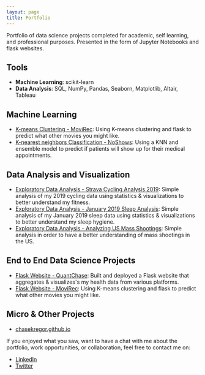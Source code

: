 ```yaml
---
layout: page
title: Portfolio
---
```


Portfolio of data science projects completed for academic, self learning, and professional purposes. Presented in the form of Jupyter Notebooks and flask websites.

## Tools
  - **Machine Learning**: scikit-learn
  - **Data Analysis**: SQL, NumPy, Pandas, Seaborn, Matplotlib, Altair, Tableau
  

## Machine Learning
- [K-means Clustering - MoviRec](https://movirec.herokuapp.com/): Using K-means clustering and flask to predict what other movies you might like.
- [K-nearest neighbors Classification - NoShows](https://github.com/chasekregor/NoShows/blob/master/Final%20Notebook/KregorFinalNoShows.ipynb): Using a KNN and ensemble model to predict if patients will show up for their medical appointments.

    
## Data Analysis and Visualization
- [Exploratory Data Analysis - Strava Cycling Analysis 2019](https://github.com/chasekregor/StravaCyclingAnalysis2019): Simple analysis of my 2019 cycling data using statistics & visualizations to better understand my fitness. 
- [Exploratory Data Analysis - January 2019 Sleep Analysis](http://chasekregor.com/january-2019-sleep-analysis): Simple analysis of my January 2019 sleep data using statistics & visualizations to better understand my sleep hygiene.
- [Exploratory Data Analysis - Analyzing US Mass Shootings](https://github.com/chasekregor/AnalyzingUSMassShootings/blob/master/usmassshootings.ipynb): Simple analysis in order to have a better understanding of mass shootings in the US.


## End to End Data Science Projects
- [Flask Website - QuantChase](https://quantified-chase.herokuapp.com/week): Built and deployed a Flask website that aggregates & visualizes's my health data from various platforms.
- [Flask Website - MoviRec](https://movirec.herokuapp.com/): Using K-means clustering and flask to predict what other movies you might like.

## Micro & Other Projects
- [chasekregor.github.io](https://chasekregor.com/)

If you enjoyed what you saw, want to have a chat with me about the portfolio, work opportunities, or collaboration, feel free to contact me on:
- [LinkedIn](https://www.linkedin.com/in/chasekregor/)
- [Twitter](https://twitter.com/ChaseKregor)
  
